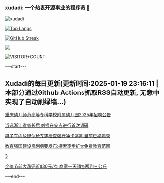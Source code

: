 ### xudadi: 一个热衷开源事业的程序员 👋

![xudadi](https://github-readme-stats-git-masterorgs-github-readme-stats-team.vercel.app/api?username=xudadi)

[![Top Langs](https://github-readme-stats.vercel.app/api/top-langs/?username=xudadi)](https://github.com/anuraghazra/github-readme-stats)

[![GitHub Streak](https://streak-stats.demolab.com?user=xudadi&locale=zh_Hans)](https://git.io/streak-stats)

![](https://raw.githubusercontent.com/xudadi/xudadi/main/assets/github-contribution-grid-snake.svg)

![VISITOR+COUNT](https://komarev.com/ghpvc/?username=xudadi&label=VISITOR+COUNT)


---start---

## Xudadi的每日更新(更新时间:2025-01-19 23:16:11 | 本部分通过Github Actions抓取RSS自动更新, 无意中实现了自动刷绿墙...)

[重庆幼儿师范高等专科学校附属幼儿园2025年招聘公告](https://www.gongkaoleida.com/article/2269537)

[当选浙江省省长后 刘捷在安吉进行首次调研](https://m.163.com/news/article/JM9PNS0O051482MP.html)

[男子车内放疑似枪支遇检查强行冲卡逃离 目前已被抓获](https://m.163.com/news/article/JM9NHP6A051492T3.html)

[教育强国建设规划纲要发布:探索逐步扩大免费教育范围](https://m.163.com/news/article/JM9MNAG3000189PS.html)

[3](https://m.163.com/touch/news/sub/domestic)

[金价节前大涨逼近830元/克 商家一天销售两到三公斤](https://m.163.com/news/article/JM8N54310512B07B.html)

---end---
